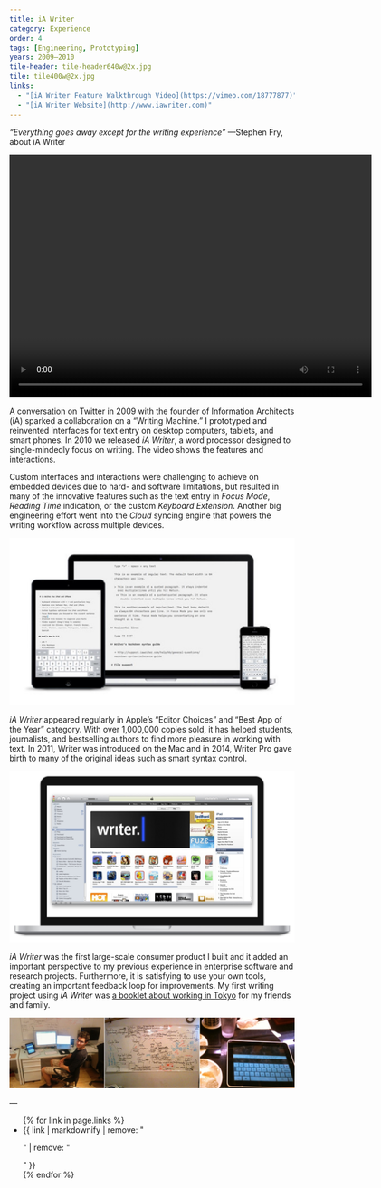 ```yaml
---
title: iA Writer
category: Experience
order: 4
tags: [Engineering, Prototyping]
years: 2009–2010
tile-header: tile-header640w@2x.jpg
tile: tile400w@2x.jpg
links:
  - "[iA Writer Feature Walkthrough Video](https://vimeo.com/18777877)"
  - "[iA Writer Website](http://www.iawriter.com)"
---
```

*“Everything goes away except for the writing experience”*
—Stephen Fry, about iA Writer

<!-- This video isn't hosted on Vimeo anymore. -->
<!-- If autoplay is disabled, a better poster frame than black should be defined. -->
<!-- 428 is 50% of the native video height of 856, and seems reasonable. -->
<video width="640" height="428" controls autoplay>
  <source src="videos/ia-writer/ia-writer-for-ipad.mp4" type="video/mp4">
  Your browser does not support playing this video.
</video>

A conversation on Twitter in 2009 with the founder of Information Architects (iA) sparked a collaboration on a “Writing Machine.” I prototyped and reinvented interfaces for text entry on desktop computers, tablets, and smart phones. In 2010 we released *iA Writer*, a word processor designed to single-mindedly focus on writing. The video shows the features and interactions.

Custom interfaces and interactions were challenging to achieve on embedded devices due to hard- and software limitations, but resulted in many of the innovative features such as the text entry in *Focus Mode*, *Reading Time* indication, or the custom *Keyboard Extension*. Another big engineering effort went into the *Cloud* syncing engine that powers the writing workflow across multiple devices.

![Sync Devices](images/ia-writer/sync-devices.jpg)

*iA Writer* appeared regularly in Apple’s “Editor Choices” and “Best App of the Year” category. With over 1,000,000 copies sold, it has helped students, journalists, and bestselling authors to find more pleasure in working with text. In 2011, Writer was introduced on the Mac and in 2014, Writer Pro gave birth to many of the original ideas such as smart syntax control.

![App Store Featuring](images/ia-writer/app-store-featuring.jpg)

*iA Writer* was the first large-scale consumer product I built and it added an important perspective to my previous experience in enterprise software and research projects. Furthermore, it is satisfying to use your own tools, creating an important feedback loop for improvements. My first writing project using *iA Writer* was [a booklet about working in Tokyo](booklet-tokyo) for my friends and family.

![Development Photos](images/ia-writer/development-photos.jpg)

—
<ul>
{% for link in page.links %}
  <li>{{ link | markdownify | remove: "<p>" | remove: "</p>" }}</li>
{% endfor %}
</ul>
